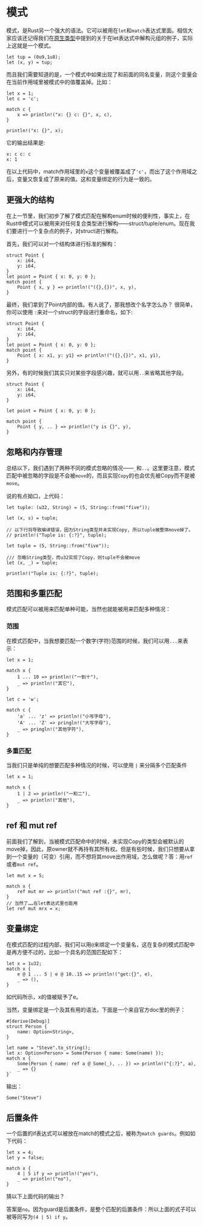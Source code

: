 # 模式
模式，是Rust另一个强大的语法。它可以被用在`let`和`match`表达式里面。相信大家应该还记得我们在[原生类型](../07-primitive-type/07-01-types.md)中提到的关于在let表达式中解构元组的例子，实际上这就是一个模式。
```
let tup = (0u9,1u8);
let (x, y) = tup;
```
而且我们需要知道的是，一个模式中如果出现了和前面的同名变量，则这个变量会在当前作用域里被模式中的值覆盖掉。比如：

```
let x = 1;
let c = 'c';

match c {
    x => println!("x: {} c: {}", x, c),
}

println!("x: {}", x);
```

它的输出结果是:

```
x: c c: c
x: 1
```

在以上代码中，match作用域里的`x`这个变量被覆盖成了`'c'`，而出了这个作用域之后，变量又恢复成了原来的值。这和变量绑定的行为是一致的。

## 更强大的结构

在上一节里，我们初步了解了模式匹配在解构enum时候的便利性，事实上，在Rust中模式可以被用来对任何复合类型进行解构——struct/tuple/enum。现在我们要进行一个复杂点的例子，对struct进行解构。

首先，我们可以对一个结构体进行标准的解构：

```
struct Point {
    x: i64,
    y: i64,
}
let point = Point { x: 0, y: 0 };
match point {
    Point { x, y } => println!("({},{})", x, y),
}
```

最终，我们拿到了Point内部的值。有人说了，那我想改个名字怎么办？
很简单，你可以使用 `:`来对一个struct的字段进行重命名，如下:

```
struct Point {
    x: i64,
    y: i64,
}
let point = Point { x: 0, y: 0 };
match point {
    Point { x: x1, y: y1} => println!("({},{})", x1, y1),
}
```

另外，有的时候我们其实只对某些字段感兴趣，就可以用`..`来省略其他字段。
```
struct Point {
    x: i64,
    y: i64,
}

let point = Point { x: 0, y: 0 };

match point {
    Point { y, .. } => println!("y is {}", y),
}
```

## 忽略和内存管理

总结以下，我们遇到了两种不同的模式忽略的情况——`_`和`..`。这里要注意，模式匹配中被忽略的字段是不会被`move`的，而且实现`Copy`的也会优先被Copy而不是被`move`。

说的有点拗口，上代码：

```
let tuple: (u32, String) = (5, String::from("five"));

let (x, s) = tuple;

// 以下行将导致编译错误，因为String类型并未实现Copy, 所以tuple被整体move掉了。
// println!("Tuple is: {:?}", tuple);

let tuple = (5, String::from("five"));

/// 忽略String类型，而u32实现了Copy，则tuple不会被move
let (x, _) = tuple;

println!("Tuple is: {:?}", tuple);
```

## 范围和多重匹配

模式匹配可以被用来匹配单种可能，当然也就能被用来匹配多种情况：

### 范围

在模式匹配中，当我想要匹配一个数字(字符)范围的时候，我们可以用`...`来表示：

```
let x = 1;

match x {
    1 ... 10 => println!("一到十"),
    _ => println!("其它"),
}

let c = 'w';

match c {
    'a' ... 'z' => println!("小写字母"),
    'A' ... 'Z' => pringln!("大写字母"),
    _ => pringln!("其他字符"),
}
```

### 多重匹配

当我们只是单纯的想要匹配多种情况的时候，可以使用 `|` 来分隔多个匹配条件

```
let x = 1;

match x {
    1 | 2 => println!("一和二"),
    _ => println!("其他"),
}

```

## ref 和 mut ref

前面我们了解到，当被模式匹配命中的时候，未实现Copy的类型会被默认的move掉，因此，原owner就不再持有其所有权。但是有些时候，我们只想要从拿到一个变量的（可变）引用，而不想将其move出作用域，怎么做呢？答：用`ref`或者`mut ref`。

```
let mut x = 5;

match x {
    ref mut mr => println!("mut ref :{}", mr),
}
// 当然了……在let表达式里也能用
let ref mut mrx = x;
```


## 变量绑定

在模式匹配的过程内部，我们可以用`@`来绑定一个变量名，这在复杂的模式匹配中是再方便不过的，比如一个具名的范围匹配如下：

```
let x = 1u32;
match x {
    e @ 1 ... 5 | e @ 10..15 => println!("get:{}", e),
    _ => (),
}
```

如代码所示，x的值被赋予了e。

当然，变量绑定是一个及其有用的语法，下面是一个来自官方doc里的例子：

```
#[derive(Debug)]
struct Person {
    name: Option<String>,
}

let name = "Steve".to_string();
let x: Option<Person> = Some(Person { name: Some(name) });
match x {
    Some(Person { name: ref a @ Some(_), .. }) => println!("{:?}", a),
    _ => {}
}`
```
输出：

```
Some("Steve")
```

## 后置条件

一个后置的if表达式可以被放在match的模式之后，被称为`match guards`。例如如下代码：

```
let x = 4;
let y = false;

match x {
    4 | 5 if y => println!("yes"),
    _ => println!("no"),
}
```
猜以下上面代码的输出？

答案是`no`。因为guard是后置条件，是整个匹配的后置条件：所以上面的式子可以被等同写为`(4 | 5) if y`。

